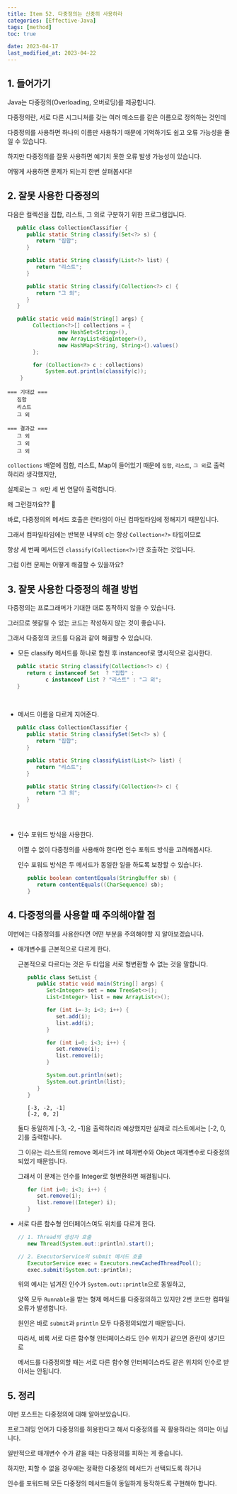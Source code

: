 ```yaml
---
title: Item 52. 다중정의는 신중히 사용하라
categories: [Effective-Java]
tags: [method]
toc: true

date: 2023-04-17
last_modified_at: 2023-04-22
---
```


## 1. 들어가기

Java는 다중정의(Overloading, 오버로딩)를 제공합니다.

다중정의란, 서로 다른 시그니처를 갖는 여러 메소드를 같은 이름으로 정의하는 것인데

다중정의를 사용하면 하나의 이름만 사용하기 때문에 기억하기도 쉽고 오류 가능성을 줄일 수 있습니다.

하지만 다중정의를 잘못 사용하면 예기치 못한 오류 발생 가능성이 있습니다.

어떻게 사용하면 문제가 되는지 한번 살펴봅시다!

## 2. 잘못 사용한 다중정의

다음은 컬렉션을 집합, 리스트, 그 외로 구분하기 위한 프로그램입니다.

```java
   public class CollectionClassifier {
      public static String classify(Set<?> s) {
         return "집합";
      }

      public static String classify(List<?> list) {
         return "리스트";
      }

      public static String classify(Collection<?> c) {
         return "그 외";
      }
   }

   public static void main(String[] args) {
        Collection<?>[] collections = {
                new HashSet<String>(),
                new ArrayList<BigInteger>(),
                new HashMap<String, String>().values()
        };

        for (Collection<?> c : collections)
            System.out.println(classify(c));
    }
```

```
=== 기대값 ===
   집합
   리스트
   그 외

=== 결과값 ===
   그 외
   그 외
   그 외
```

`collections` 배열에 집합, 리스트, Map이 들어있기 때문에 `집합`, `리스트`, `그 외`로 출력하리라 생각했지만,

실제로는 `그 외`만 세 번 연달아 출력합니다. 

왜 그런걸까요?? 🤔

바로, 다중정의의 메서드 호출은 런타임이 아닌 컴파일타임에 정해지기 때문입니다.

그래서 컴파일타임에는 반복문 내부의 c는 항상 `Collection<?>` 타입이므로

항상 세 번째 메서드인 `classify(Collection<?>)`만 호출하는 것입니다.

그럼 이런 문제는 어떻게 해결할 수 있을까요?

## 3. 잘못 사용한 다중정의 해결 방법

다중정의는 프로그래머가 기대한 대로 동작하지 않을 수 있습니다.

그러므로 헷갈릴 수 있는 코드는 작성하지 않는 것이 좋습니다.

그래서 다중정의 코드를 다음과 같이 해결할 수 있습니다.

* 모든 classify 메서드를 하나로 합친 후 instanceof로 명시적으로 검사한다.

```java
   public static String classify(Collection<?> c) {
      return c instanceof Set  ? "집합" :
            c instanceof List ? "리스트" : "그 외";
   }
```

<br>

* 메서드 이름을 다르게 지어준다.

```java
   public class CollectionClassifier {
      public static String classifySet(Set<?> s) {
         return "집합";
      }

      public static String classifyList(List<?> list) {
         return "리스트";
      }

      public static String classify(Collection<?> c) {
         return "그 외";
      }
   }
```

<br>

* 인수 포워드 방식을 사용한다.

   어쩔 수 없이 다중정의를 사용해야 한다면 인수 포워드 방식을 고려해봅시다.

   인수 포워드 방식은 두 메서드가 동일한 일을 하도록 보장할 수 있습니다.

   ```java
      public boolean contentEquals(StringBuffer sb) {
         return contentEquals((CharSequence) sb);
      }
   ```

## 4. 다중정의를 사용할 때 주의해야할 점

이번에는 다중정의를 사용한다면 어떤 부분을 주의해야할 지 알아보겠습니다.

* 매개변수를 근본적으로 다르게 한다.

   근본적으로 다르다는 것은 두 타입을 서로 형변환할 수 없는 것을 말합니다.

   ```java
      public class SetList {
         public static void main(String[] args) {
            Set<Integer> set = new TreeSet<>();
            List<Integer> list = new ArrayList<>();

            for (int i=-3; i<3; i++) {
               set.add(i);
               list.add(i);
            }

            for (int i=0; i<3; i++) {
               set.remove(i);
               list.remove(i);
            }

            System.out.println(set);
            System.out.println(list);
         }
      }
   ```

   ```
      [-3, -2, -1]
      [-2, 0, 2]
   ```

   둘다 동일하게 [-3, -2, -1]을 출력하리라 예상했지만 실제로 리스트에서는 [-2, 0, 2]를 출력합니다.

   그 이유는 리스트의 remove 메서드가 int 매개변수와 Object 매개변수로 다중정의되었기 때문입니다.

   그래서 이 문제는 인수를 Integer로 형변환하면 해결됩니다.

   ```java
      for (int i=0; i<3; i++) {
         set.remove(i);
         list.remove((Integer) i);
      }
   ```

* 서로 다른 함수형 인터페이스여도 위치를 다르게 한다.

   ```java
   // 1. Thread의 생성자 호출
      new Thread(System.out::println).start();

   // 2. ExecutorService의 submit 메서드 호출
      ExecutorService exec = Executors.newCachedThreadPool();
      exec.submit(System.out::println);
   ```

   위의 예시는 넘겨진 인수가 `System.out::println`으로 동일하고,

   양쪽 모두 `Runnable`을 받는 형제 메서드를 다중정의하고 있지만 2번 코드만 컴파일 오류가 발생합니다.

   원인은 바로 `submit`과 `println` 모두 다중정의되었기 때문입니다.

   따라서, 비록 서로 다른 함수형 인터페이스라도 인수 위치가 같으면 혼란이 생기므로

   메서드를 다중정의할 때는 서로 다른 함수형 인터페이스라도 같은 위치의 인수로 받아서는 안됩니다.

## 5. 정리

이번 포스트는 다중정의에 대해 알아보았습니다.

프로그래밍 언어가 다중정의를 허용한다고 해서 다중정의를 꼭 활용하라는 의미는 아닙니다.

일반적으로 매개변수 수가 같을 때는 다중정의를 피하는 게 좋습니다.

하지만, 피할 수 없을 경우에는 정확한 다중정의 메서드가 선택되도록 하거나

인수를 포워드해 모든 다중정의 메서드들이 동일하게 동작하도록 구현해야 합니다.